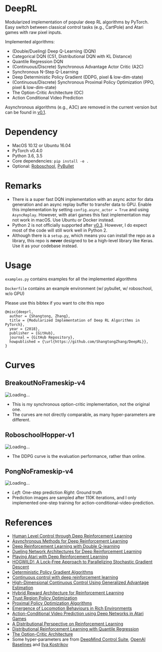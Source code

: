 # DeepRL
Modularized implementation of popular deep RL algorithms by PyTorch. Easy switch between classical control tasks (e.g., CartPole) and Atari games with raw pixel inputs.

Implemented algorithms:
* (Double/Dueling) Deep Q-Learning (DQN)
* Categorical DQN (C51, Distributional DQN with KL Distance)
* Quantile Regression DQN
* (Continuous/Discrete) Synchronous Advantage Actor Critic (A2C)
* Synchronous N-Step Q-Learning
* Deep Deterministic Policy Gradient (DDPG, pixel & low-dim-state)
* (Continuous/Discrete) Synchronous Proximal Policy Optimization (PPO, pixel & low-dim-state)
* The Option-Critic Architecture (OC)
* Action Conditional Video Prediction

Asynchronous algorithms (e.g., A3C) are removed in the current version but can be found in [v0.1](https://github.com/ShangtongZhang/DeepRL/releases/tag/v0.1).

# Dependency
* MacOS 10.12 or Ubuntu 16.04
* PyTorch v0.4.0
* Python 3.6, 3.5
* Core dependencies: `pip install -e .`
* Optional: [Roboschool](https://github.com/openai/roboschool), [PyBullet](https://pypi.org/project/pybullet/)

# Remarks
* There is a super fast DQN implementation with an async actor for data generation and an async replay buffer to transfer data to GPU. Enable this implementation by setting `config.async_actor = True` and using `AsyncReplay`. However, with atari games this fast implementation may not work in macOS. Use Ubuntu or Docker instead.
* Python 2 is not officially supported after [v0.3](https://github.com/ShangtongZhang/DeepRL/releases/tag/v0.3). However, I do expect most of the code will still work well in Python 2.
* Although there is a `setup.py`, which means you can install the repo as a library, this repo is **never** designed to be a high-level library like Keras. Use it as your codebase instead.

# Usage

```examples.py``` contains examples for all the implemented algorithms

```Dockerfile``` contains an example environment (w/ pybullet, w/ roboschool, w/o GPU)

Please use this bibtex if you want to cite this repo
```
@misc{deeprl,
  author = {Shangtong, Zhang},
  title = {Modularized Implementation of Deep RL Algorithms in PyTorch},
  year = {2018},
  publisher = {GitHub},
  journal = {GitHub Repository},
  howpublished = {\url{https://github.com/ShangtongZhang/DeepRL}},
}
```

# Curves

## BreakoutNoFrameskip-v4

![Loading...](https://raw.githubusercontent.com/ShangtongZhang/DeepRL/master/images/breakout.png)

* This is my synchronous option-critic implementation, not the original one.
* The curves are not directly comparable, as many hyper-parameters are different.

## RoboschoolHopper-v1

![Loading...](https://raw.githubusercontent.com/ShangtongZhang/DeepRL/master/images/hopper.png)

* The DDPG curve is the evaluation performance, rather than online.

## PongNoFrameskip-v4

![Loading...](https://raw.githubusercontent.com/ShangtongZhang/DeepRL/master/images/ACVP.png)

* *Left*: One-step prediction *Right*: Ground truth
* Prediction images are sampled after 110K iterations, and I only implemented one-step training for action-conditional-video-prediction.

# References
* [Human Level Control through Deep Reinforcement Learning](https://www.nature.com/nature/journal/v518/n7540/full/nature14236.html)
* [Asynchronous Methods for Deep Reinforcement Learning](https://arxiv.org/abs/1602.01783)
* [Deep Reinforcement Learning with Double Q-learning](https://arxiv.org/abs/1509.06461)
* [Dueling Network Architectures for Deep Reinforcement Learning](https://arxiv.org/abs/1511.06581)
* [Playing Atari with Deep Reinforcement Learning](https://arxiv.org/abs/1312.5602)
* [HOGWILD!: A Lock-Free Approach to Parallelizing Stochastic Gradient Descent](https://arxiv.org/abs/1106.5730)
* [Deterministic Policy Gradient Algorithms](http://proceedings.mlr.press/v32/silver14.pdf)
* [Continuous control with deep reinforcement learning](https://arxiv.org/abs/1509.02971)
* [High-Dimensional Continuous Control Using Generalized Advantage Estimation](https://arxiv.org/abs/1506.02438)
* [Hybrid Reward Architecture for Reinforcement Learning](https://arxiv.org/abs/1706.04208)
* [Trust Region Policy Optimization](https://arxiv.org/abs/1502.05477)
* [Proximal Policy Optimization Algorithms](https://arxiv.org/abs/1707.06347)
* [Emergence of Locomotion Behaviours in Rich Environments](https://arxiv.org/abs/1707.02286)
* [Action-Conditional Video Prediction using Deep Networks in Atari Games](https://arxiv.org/abs/1507.08750)
* [A Distributional Perspective on Reinforcement Learning](https://arxiv.org/abs/1707.06887)
* [Distributional Reinforcement Learning with Quantile Regression](https://arxiv.org/abs/1710.10044)
* [The Option-Critic Architecture](https://arxiv.org/abs/1609.05140)
* Some hyper-parameters are from [DeepMind Control Suite](https://arxiv.org/abs/1801.00690), [OpenAI Baselines](https://github.com/openai/baselines) and [Ilya Kostrikov](https://github.com/ikostrikov/pytorch-a2c-ppo-acktr)